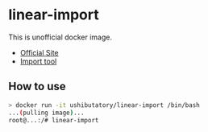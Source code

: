 # linear-import

This is unofficial docker image.

- [Official Site](https://linear.app)
- [Import tool](https://github.com/linearapp/linear-import)

## How to use

```bash
> docker run -it ushibutatory/linear-import /bin/bash
...(pulling image)...
root@...:/# linear-import
```
